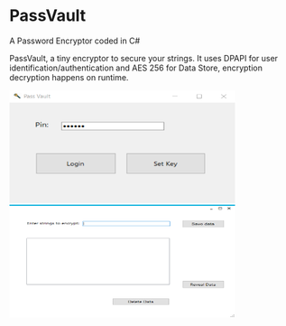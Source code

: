 # PassVault
A Password Encryptor coded in C#

PassVault, a tiny encryptor to secure your strings. It uses DPAPI for user identification/authentication and AES 256 for Data Store, encryption decryption happens on runtime.

<img src="https://raw.githubusercontent.com/seriousdoge/PassVault/master/PassVault/Login.png" width="400" height="200" />

<img src="https://raw.githubusercontent.com/seriousdoge/PassVault/master/PassVault/Vault.png" width="400" height="200" />
